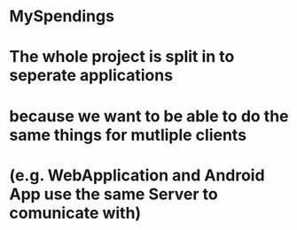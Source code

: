 # MySpendings
# The whole project is split in to seperate applications 
# because we want to be able to do the same things for mutliple clients
# (e.g. WebApplication and Android App use the same Server to comunicate with)